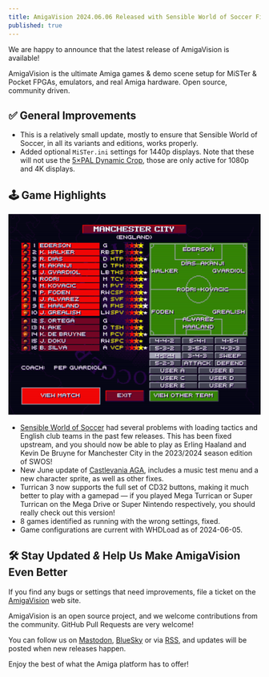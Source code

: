 ```yaml
---
title: AmigaVision 2024.06.06 Released with Sensible World of Soccer Fixes, Castlevania & Turrican Updates
published: true
---
```


We are happy to announce that the latest release of AmigaVision is available!

AmigaVision is the ultimate Amiga games & demo scene setup for MiSTer & Pocket FPGAs, emulators, and real Amiga hardware. Open source, community driven.

## ✅ General Improvements

* This is a relatively small update, mostly to ensure that Sensible World of Soccer, in all its variants and editions, works properly.
* Added optional `MiSTer.ini` settings for 1440p displays. Note that these will not use the [5×PAL Dynamic Crop](https://amiga.vision/5x), those are only active for 1080p and 4K displays.

## 🕹️ Game Highlights

![Manchester City line-up in Sensible World of Soccer 2023/2024 edition](/images/mancity.png)

* [Sensible World of Soccer](https://sensiblesoccer.de) had several problems with loading tactics and English club teams in the past few releases. This has been fixed upstream, and you should now be able to play as Erling Haaland and Kevin De Bruyne for Manchester City in the 2023/2024 season edition of SWOS!
* New June update of [Castlevania AGA](https://danteretrodev.itch.io/akumajou-dracula-aga), includes a music test menu and a new character sprite, as well as other fixes.
* Turrican 3 now supports the full set of CD32 buttons, making it much better to play with a gamepad — if you played Mega Turrican or Super Turrican on the Mega Drive or Super Nintendo respectively, you should really check out this version!
* 8 games identified as running with the wrong settings, fixed.
* Game configurations are current with WHDLoad as of 2024-06-05.

## 🛠️ Stay Updated *&* Help Us Make AmigaVision Even Better

If you find any bugs or settings that need improvements, file a ticket on the [AmigaVision] web site. 

AmigaVision is an open source project, and we welcome contributions from the community. GitHub Pull Requests are very welcome!

You can follow us on [Mastodon], [BlueSky] or via [RSS], and updates will be posted when new releases happen.

Enjoy the best of what the Amiga platform has to offer!

[AmigaVision]:https://amiga.vision
[Mastodon]:https://mastodon.social/@amiga_vision
[BlueSky]:https://bsky.app/profile/amigavision.bsky.social
[RSS]:https://amiga.vision/feed.xml

